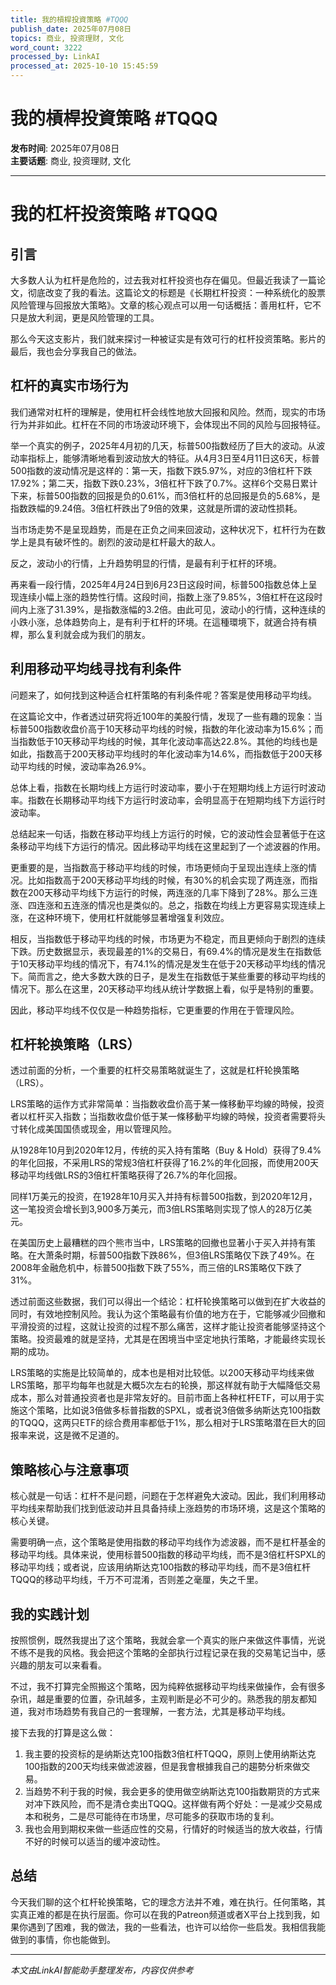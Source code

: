 ```yaml
---
title: 我的槓桿投資策略 #TQQQ
publish_date: 2025年07月08日
topics: 商业, 投资理财, 文化
word_count: 3222
processed_by: LinkAI
processed_at: 2025-10-10 15:45:59
---
```


# 我的槓桿投資策略 #TQQQ

**发布时间**: 2025年07月08日  
**主要话题**: 商业, 投资理财, 文化

---

# 我的杠杆投资策略 #TQQQ

## 引言

大多数人认为杠杆是危险的，过去我对杠杆投资也存在偏见。但最近我读了一篇论文，彻底改变了我的看法。这篇论文的标题是《长期杠杆投资：一种系统化的股票风险管理与回报放大策略》。文章的核心观点可以用一句话概括：善用杠杆，它不只是放大利润，更是风险管理的工具。

那么今天这支影片，我们就来探讨一种被证实是有效可行的杠杆投资策略。影片的最后，我也会分享我自己的做法。

## 杠杆的真实市场行为

我们通常对杠杆的理解是，使用杠杆会线性地放大回报和风险。然而，现实的市场行为并非如此。杠杆在不同的市场波动环境下，会体现出不同的风险与回报特征。

举一个真实的例子，2025年4月初的几天，标普500指数经历了巨大的波动。从波动率指标上，能够清晰地看到波动放大的特征。从4月3日至4月11日这6天，标普500指数的波动情况是这样的：第一天，指数下跌5.97%，对应的3倍杠杆下跌17.92%；第二天，指数下跌0.23%，3倍杠杆下跌了0.7%。这样6个交易日累计下来，标普500指数的回报是负的0.61%，而3倍杠杆的总回报是负的5.68%，是指数跌幅的9.24倍。3倍杠杆跌出了9倍的效果，这就是所谓的波动性损耗。

当市场走势不是呈现趋势，而是在正负之间来回波动，这种状况下，杠杆行为在数学上是具有破坏性的。剧烈的波动是杠杆最大的敌人。

反之，波动小的行情，上升趋势明显的行情，是最有利于杠杆的环境。

再来看一段行情，2025年4月24日到6月23日这段时间，标普500指数总体上呈现连续小幅上涨的趋势性行情。这段时间，指数上涨了9.85%，3倍杠杆在这段时间内上涨了31.39%，是指数涨幅的3.2倍。由此可见，波动小的行情，这种连续的小跌小涨，总体趋势向上，是有利于杠杆的环境。在這種環境下，就適合持有槓桿，那么复利就会成为我们的朋友。

## 利用移动平均线寻找有利条件

问题来了，如何找到这种适合杠杆策略的有利条件呢？答案是使用移动平均线。

在这篇论文中，作者透过研究将近100年的美股行情，发现了一些有趣的现象：当标普500指数收盘价高于10天移动平均线的时候，指数的年化波动率为15.6%；而当指数低于10天移动平均线的时候，其年化波动率高达22.8%。其他的均线也是如此，指数高于200天移动平均线时的年化波动率为14.6%，而指数低于200天移动平均线的时候，波动率為26.9%。

总体上看，指数在长期均线上方运行时波动率，要小于在短期均线上方运行时波动率。指数在长期移动平均线下方运行时波动率，会明显高于在短期均线下方运行时波动率。

总结起来一句话，指数在移动平均线上方运行的时候，它的波动性会显著低于在这条移动平均线下方运行的情况。因此移动平均线在这里起到了一个滤波器的作用。

更重要的是，当指数高于移动平均线的时候，市场更倾向于呈现出连续上涨的情况。比如指数高于200天移动平均线的时候，有30%的机会实现了两连涨，而指数在200天移动平均线下方运行的时候，两连涨的几率下降到了28%。那么三连涨、四连涨和五连涨的情况也是类似的。总之，指数在均线上方更容易实现连续上涨，在这种环境下，使用杠杆就能够显著增强复利效应。

相反，当指数低于移动平均线的时候，市场更为不稳定，而且更倾向于剧烈的连续下跌。历史数据显示，表现最差的1%的交易日，有69.4%的情况是发生在指数低于10天移动平均线的情况下，有74.1%的情况是发生在低于20天移动平均线的情况下。简而言之，绝大多数大跌的日子，是发生在指数低于某些重要的移动平均线的情况下。那么在这里，20天移动平均线从统计学数据上看，似乎是特别的重要。

因此，移动平均线不仅仅是一种趋势指标，它更重要的作用在于管理风险。

## 杠杆轮换策略（LRS）

透过前面的分析，一个重要的杠杆交易策略就诞生了，这就是杠杆轮换策略（LRS）。

LRS策略的运作方式非常简单：当指数收盘价高于某一條移動平均線的時候，投资者以杠杆买入指数；当指数收盘价低于某一條移動平均線的時候，投资者需要将头寸转化成美国国债或现金，用以管理风险。

从1928年10月到2020年12月，传统的买入持有策略（Buy & Hold）获得了9.4%的年化回报，不采用LRS的常规3倍杠杆获得了16.2%的年化回报，而使用200天移动平均线做LRS的3倍杠杆策略获得了26.7%的年化回报。

同样1万美元的投资，在1928年10月买入并持有标普500指数，到2020年12月，这一笔投资会增长到3,900多万美元，而3倍LRS策略则实现了惊人的28万亿美元。

在美国历史上最糟糕的四个熊市当中，LRS策略的回撤也显著小于买入并持有策略。在大萧条时期，标普500指数下跌86%，但3倍LRS策略仅下跌了49%。在2008年金融危机中，标普500指数下跌了55%，而三倍的LRS策略仅下跌了31%。

透过前面这些数据，我们可以得出一个结论：杠杆轮换策略可以做到在扩大收益的同时，有效地控制风险。我认为这个策略最有价值的地方在于，它能够减少回撤和平滑投资的过程，这就让投资的过程不那么痛苦，这样才能让投资者能够坚持这个策略。投资最难的就是坚持，尤其是在困境当中坚定地执行策略，才能最终实现长期的成功。

LRS策略的实施是比较简单的，成本也是相对比较低。以200天移动平均线来做LRS策略，那平均每年也就是大概5次左右的轮换，那这样就有助于大幅降低交易成本，那么对普通投资者也是非常友好的。目前市面上各种杠杆ETF，可以用于实施这个策略，比如说3倍做多标普指数的SPXL，或者说3倍做多纳斯达克100指数的TQQQ，这两只ETF的综合费用率都低于1%，那么相对于LRS策略潜在巨大的回报率来说，这是微不足道的。

## 策略核心与注意事项

核心就是一句话：杠杆不是问题，问题在于怎样避免大波动。因此，我们利用移动平均线来帮助我们找到低波动并且具备持续上涨趋势的市场环境，这是这个策略的核心关键。

需要明确一点，这个策略是使用指数的移动平均线作为滤波器，而不是杠杆基金的移动平均线。具体来说，使用标普500指数的移动平均线，而不是3倍杠杆SPXL的移动平均线；或者说，应该用纳斯达克100指数的移动平均线，而不是3倍杠杆TQQQ的移动平均线，千万不可混淆，否则差之毫厘，失之千里。

## 我的实践计划

按照惯例，既然我提出了这个策略，我就会拿一个真实的账户来做这件事情，光说不练不是我的风格。我会把这个策略的全部执行过程记录在我的交易笔记当中，感兴趣的朋友可以来看看。

不过，我不打算完全照搬这个策略，因为纯粹依据移动平均线来做操作，会有很多杂讯，越是重要的位置，杂讯越多，主观判断是必不可少的。熟悉我的朋友都知道，我对市场趋势有我自己的一套理解，一套方法，尤其是移动平均线。

接下去我的打算是这么做：

1.  我主要的投资标的是纳斯达克100指数3倍杠杆TQQQ，原则上使用纳斯达克100指数的200天均线来做滤波器，但是我會根據我自己的趨勢分析來做交易。
2.  当趋势不利于我的时候，我会更多的使用做空纳斯达克100指数期货的方式来对冲下跌风险，而不是清仓卖出TQQQ。这样做有两个好处：一是减少交易成本和税务，二是尽可能待在市场里，尽可能多的获取市场的复利。
3.  我也会用到期权来做一些适应性的交易，行情好的时候适当的放大收益，行情不好的时候可以适当的缓冲波动性。

## 总结

今天我们聊的这个杠杆轮换策略，它的理念方法并不难，难在执行。任何策略，其实真正难的都是在执行层面。你可以在我的Patreon频道或者X平台上找到我，如果你遇到了困难，我的做法，我的一些看法，也许可以给你一些启发。我相信我能做到的事情，你也能做到。


---

*本文由LinkAI智能助手整理发布，内容仅供参考*
